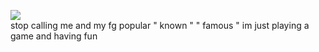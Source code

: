  ![](https://komarev.com/ghpvc/?username=NiGHTWlNG&style=for-the-badge) <br> stop calling me and my fg popular " known " " famous " im just playing a game and having fun 
